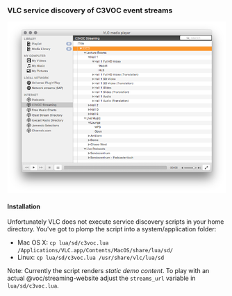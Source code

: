 ### VLC service discovery of C3VOC event streams

![VLC Screenshot](doc/images/vlc_c3voc_service_discovery.png)

#### Installation

Unfortunately VLC does not execute service discovery scripts in your home directory. You've got to plomp the script into a system/application folder:

 * Mac OS X: `cp lua/sd/c3voc.lua /Applications/VLC.app/Contents/MacOS/share/lua/sd/`
 * Linux: `cp lua/sd/c3voc.lua /usr/share/vlc/lua/sd`

Note: Currently the script renders _static demo content_. To play with an actual @voc/streaming-website adjust the `streams_url` variable in `lua/sd/c3voc.lua`.

